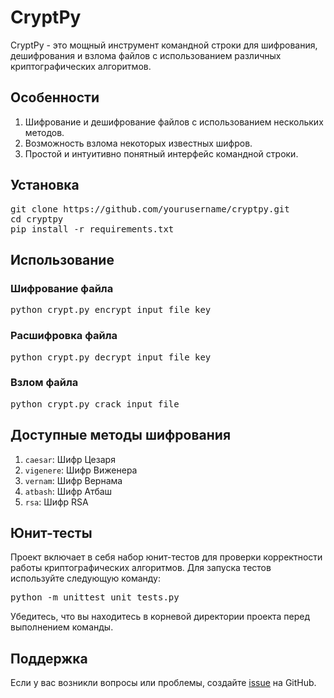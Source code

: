 <h1>CryptPy</h1>

<p>CryptPy - это мощный инструмент командной строки для шифрования, дешифрования и взлома файлов с использованием различных криптографических алгоритмов.</p>

<h2>Особенности</h2>

<ol>
    <li>Шифрование и дешифрование файлов с использованием нескольких методов.</li>
    <li>Возможность взлома некоторых известных шифров.</li>
    <li>Простой и интуитивно понятный интерфейс командной строки.</li>
</ol>

<h2>Установка</h2>

<pre>
git clone https://github.com/yourusername/cryptpy.git
cd cryptpy
pip install -r requirements.txt
</pre>

<h2>Использование</h2>

<h3>Шифрование файла</h3>

<pre>
python crypt.py encrypt input_file key
</pre>

<h3>Расшифровка файла</h3>

<pre>
python crypt.py decrypt input_file key
</pre>

<h3>Взлом файла</h3>

<pre>
python crypt.py crack input_file
</pre>

<h2>Доступные методы шифрования</h2>

<ol>
    <li><code>caesar</code>: Шифр Цезаря</li>
    <li><code>vigenere</code>: Шифр Виженера</li>
    <li><code>vernam</code>: Шифр Вернама</li>
    <li><code>atbash</code>: Шифр Атбаш</li>
    <li><code>rsa</code>: Шифр RSA</li>
</ol>

<h2>Юнит-тесты</h2>

<p>Проект включает в себя набор юнит-тестов для проверки корректности работы криптографических алгоритмов. Для запуска тестов используйте следующую команду:</p>

<pre>
python -m unittest unit_tests.py
</pre>

<p>Убедитесь, что вы находитесь в корневой директории проекта перед выполнением команды.</p>

<h2>Поддержка</h2>

<p>Если у вас возникли вопросы или проблемы, создайте <a href="https://github.com/dimatveev/cryptpy/issues">issue</a> на GitHub.</p>

